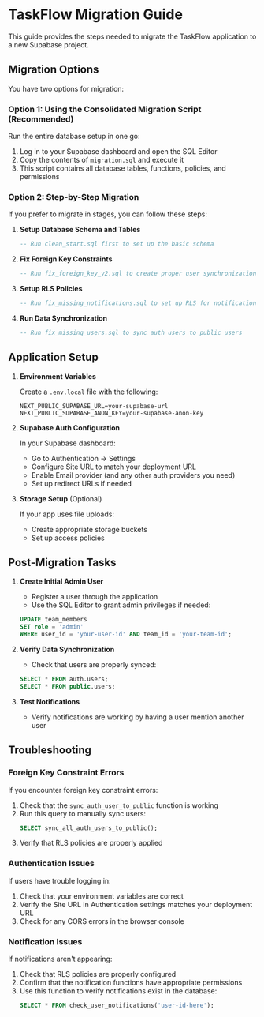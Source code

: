 # TaskFlow Migration Guide

This guide provides the steps needed to migrate the TaskFlow application to a new Supabase project.

## Migration Options

You have two options for migration:

### Option 1: Using the Consolidated Migration Script (Recommended)

Run the entire database setup in one go:

1. Log in to your Supabase dashboard and open the SQL Editor
2. Copy the contents of `migration.sql` and execute it
3. This script contains all database tables, functions, policies, and permissions

### Option 2: Step-by-Step Migration

If you prefer to migrate in stages, you can follow these steps:

1. **Setup Database Schema and Tables**
   ```sql
   -- Run clean_start.sql first to set up the basic schema
   ```

2. **Fix Foreign Key Constraints**
   ```sql
   -- Run fix_foreign_key_v2.sql to create proper user synchronization
   ```

3. **Setup RLS Policies**
   ```sql
   -- Run fix_missing_notifications.sql to set up RLS for notifications
   ```

4. **Run Data Synchronization**
   ```sql
   -- Run fix_missing_users.sql to sync auth users to public users
   ```

## Application Setup

1. **Environment Variables**
   
   Create a `.env.local` file with the following:
   ```
   NEXT_PUBLIC_SUPABASE_URL=your-supabase-url
   NEXT_PUBLIC_SUPABASE_ANON_KEY=your-supabase-anon-key
   ```

2. **Supabase Auth Configuration**
   
   In your Supabase dashboard:
   - Go to Authentication → Settings
   - Configure Site URL to match your deployment URL
   - Enable Email provider (and any other auth providers you need)
   - Set up redirect URLs if needed

3. **Storage Setup** (Optional)
   
   If your app uses file uploads:
   - Create appropriate storage buckets
   - Set up access policies

## Post-Migration Tasks

1. **Create Initial Admin User**
   - Register a user through the application
   - Use the SQL Editor to grant admin privileges if needed:
   ```sql
   UPDATE team_members 
   SET role = 'admin' 
   WHERE user_id = 'your-user-id' AND team_id = 'your-team-id';
   ```

2. **Verify Data Synchronization**
   - Check that users are properly synced:
   ```sql
   SELECT * FROM auth.users;
   SELECT * FROM public.users;
   ```

3. **Test Notifications**
   - Verify notifications are working by having a user mention another user

## Troubleshooting

### Foreign Key Constraint Errors

If you encounter foreign key constraint errors:
1. Check that the `sync_auth_user_to_public` function is working
2. Run this query to manually sync users:
   ```sql
   SELECT sync_all_auth_users_to_public();
   ```
3. Verify that RLS policies are properly applied

### Authentication Issues

If users have trouble logging in:
1. Check that your environment variables are correct
2. Verify the Site URL in Authentication settings matches your deployment URL
3. Check for any CORS errors in the browser console

### Notification Issues

If notifications aren't appearing:
1. Check that RLS policies are properly configured
2. Confirm that the notification functions have appropriate permissions
3. Use this function to verify notifications exist in the database:
   ```sql
   SELECT * FROM check_user_notifications('user-id-here');
   ``` 